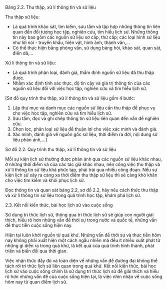 Bảng 2.2. Thu thập, xử lí thông tin và sử liệu

Thu thập sử liệu:
- Là quá trình khảo sát, tìm kiếm, sưu tầm và tập hợp những thông tin liên quan đến đối tượng học tập, nghiên cứu, tìm hiểu lịch sử. Những thông tin này bao gồm các nguồn sử liệu sơ cấp, thứ cấp; các loại hình sử liệu như lời nói - truyền khẩu, hiện vật, hình ảnh, thành văn,...
- Có thể thực hiện bằng phỏng vấn, sử dụng bảng hỏi, khảo sát, quan sát, điền dã,...

Xử lí thông tin và sử liệu:
- Là quá trình phân loại, đánh giá, thẩm định nguồn sử liệu đã thu thập được.
- Nhằm xác định tính xác thực, độ tin cậy và giá trị thông tin của các nguồn sử liệu đối với việc học tập, nghiên cứu và tìm hiểu lịch sử.

[Sơ đồ quy trình thu thập, xử lí thông tin và sử liệu gồm 4 bước:
1. Lập thư mục và danh mục các nguồn sử liệu cần thu thập để phục vụ cho việc học tập, nghiên cứu và tìm hiểu lịch sử.
2. Sưu tầm, đọc và ghi chép thông tin sử liệu liên quan đến vấn đề nghiên cứu.
3. Chọn lọc, phân loại sử liệu để thuận lợi cho việc xác minh và đánh giá.
4. Xác minh, đánh giá về nguồn gốc sử liệu, thời điểm ra đời, nội dung sử liệu phản ánh,...]

Sơ đồ 2.2. Quy trình thu thập, xử lí thông tin và sử liệu

Mỗi sự kiện lịch sử thường được phản ánh qua các nguồn sử liệu khác nhau, ở những thời điểm và của các tác giả khác nhau, nên công việc thu thập và xử lí thông tin sử liệu khá phức tạp, phải trải qua nhiều công đoạn. Nếu sự kiện lịch sử xảy ra càng xa thời điểm thu thập sử liệu thì sẽ càng khó khăn cho việc tìm kiếm và khôi phục lịch sử.

Đọc thông tin và quan sát bảng 2.2, sơ đồ 2.2, hãy nêu cách thức thu thập và xử lí thông tin sử liệu trong quá trình học tập, khám phá lịch sử.

2.3. Kết nối kiến thức, bài học lịch sử vào cuộc sống

Sử dụng tri thức lịch sử, thông qua tri thức lịch sử sẽ giúp con người giải thích, hiểu rõ hơn những vấn đề thời sự trong nước và quốc tế, những vấn đề thực tiễn cuộc sống hiện nay.

Hiện tại luôn khởi nguồn từ quá khứ. Những vấn đề thời sự và thực tiễn hôm nay không phải xuất hiện một cách ngẫu nhiên mà đều ít nhiều xuất phát từ những gì diễn ra trong quá khứ, là kết quả của quá trình hình thành, phát triển và biến đổi qua thời gian.

Việc nhận thức đầy đủ và toàn diện về những vấn đề đương đại không thể tách rời tri thức lịch sử liên quan trong quá khứ. Kết nối kiến thức, bài học lịch sử vào cuộc sống chính là sử dụng tri thức lịch sử để giải thích và hiểu rõ hơn những vấn đề của cuộc sống hiện tại, là việc nhìn nhận về cuộc sống hôm nay từ quan điểm lịch sử.